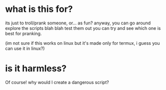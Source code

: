 # what is this for?

its just to troll/prank someone, or... as fun?
anyway, you can go around explore the scripts blah blah test them out
you can try and see which one is best for pranking.

(im not sure if this works on linux but it's made only for termux, i guess you can use it in linux?)

# is it harmless?

Of course! why would I create a dangerous script?
